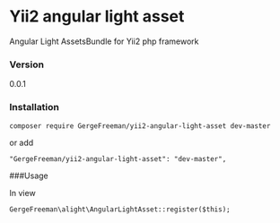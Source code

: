 # Yii2 angular light asset
Angular Light AssetsBundle for Yii2 php framework

### Version
0.0.1
### Installation
```sh
composer require GergeFreeman/yii2-angular-light-asset dev-master
```
or add
```
"GergeFreeman/yii2-angular-light-asset": "dev-master",
```
###Usage

In view
```
GergeFreeman\alight\AngularLightAsset::register($this);
```
